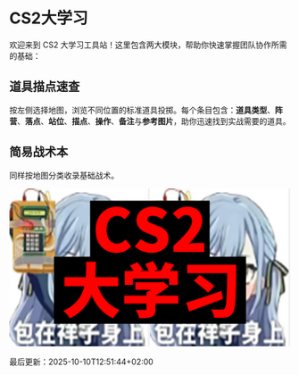 # CS2大学习

欢迎来到 CS2 大学习工具站！这里包含两大模块，帮助你快速掌握团队协作所需的基础：

## 道具描点速查

按左侧选择地图，浏览不同位置的标准道具投掷。每个条目包含：**道具类型**、**阵营**、**落点**、**站位**、**描点**、**操作**、**备注**与**参考图片**，助你迅速找到实战需要的道具。

## 简易战术本

同样按地图分类收录基础战术。

![LOGO](assets/cs2大学习.png)




最后更新：<!--LAST_UPDATED-->2025-10-10T12:51:44+02:00<!--END_LAST_UPDATED-->

